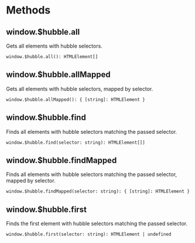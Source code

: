 # Methods

## window.$hubble.all

Gets all elements with hubble selectors.

`window.$hubble.all(): HTMLElement[]`

## window.$hubble.allMapped

Gets all elements with hubble selectors, mapped by selector.

`window.$hubble.allMapped(): { [string]: HTMLElement }`

## window.$hubble.find

Finds all elements with hubble selectors matching the passed selector.

`window.$hubble.find(selector: string): HTMLElement[]]`

## window.$hubble.findMapped

Finds all elements with hubble selectors matching the passed selector, mapped by selector.

`window.$hubble.findMapped(selector: string): { [string]: HTMLElement }`

## window.$hubble.first

Finds the first element with hubble selectors matching the passed selector.

`window.$hubble.first(selector: string): HTMLElement | undefined`
